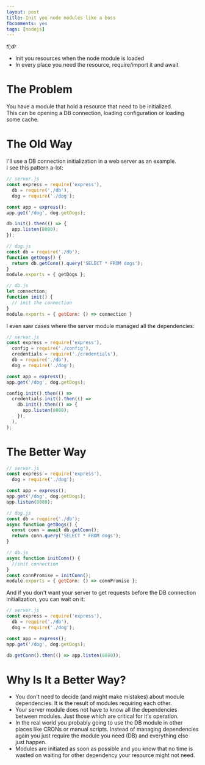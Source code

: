 ```yaml
---
layout: post
title: Init you node modules like a boss
fbcomments: yes
tags: [nodejs]
---
```

*tl;dr*
- Init you resources when the node module is loaded
- In every place you need the resource, require/import it and await 

# The Problem
You have a module that hold a resource that need to be initialized.  
This can be opening a DB connection, loading configuration or loading some cache.

# The Old Way
I'll use a DB connection initialization in a web server as an example.  
I see this pattern a-lot:

```javascript
// server.js
const express = require('express'),
  db = require('./db'),
  dog = require('./dog');

const app = express();
app.get('/dog', dog.getDogs);

db.init().then(() => {
  app.listen(8080);
});
```
```javascript
// dog.js
const db = require('./db');
function getDogs() {
  return db.getConn().query('SELECT * FROM dogs');
}
module.exports = { getDogs };
```
```javascript
// db.js
let connection;
function init() {
  // init the connection
}
module.exports = { getConn: () => connection }
```

I even saw cases where the server module managed all the dependencies:
```javascript
// server.js
const express = require('express'),
  config = require('./config'),
  credentials = require('./credentials'),
  db = require('./db'),
  dog = require('./dog');

const app = express();
app.get('/dog', dog.getDogs);

config.init().then(() =>
  credentials.init().then(() =>
    db.init().then(() => {
      app.listen(8080);
    }),
  ),
);
```
# The Better Way
```javascript
// server.js
const express = require('express'),
  dog = require('./dog');

const app = express();
app.get('/dog', dog.getDogs);
app.listen(8080);

// dog.js
const db = require('./db');
async function getDogs() {
  const conn = await db.getConn();
  return conn.query('SELECT * FROM dogs');
}

// db.js
async function initConn() {
  //init connection
}
const connPromise = initConn();
module.exports = { getConn: () => connPromise };
```

And if you don't want your server to get requests before the DB connection initialization, you can wait on it:
```javascript
// server.js
const express = require('express'),
  db = require('./db'),
  dog = require('./dog');

const app = express();
app.get('/dog', dog.getDogs);

db.getConn().then(() => app.listen(8080));
```

# Why Is It a Better Way?
- You don't need to decide (and might make mistakes) about module dependencies. It is the result of modules requiring each other.
- Your server module does not have to know all the dependencies between modules. Just those which are critical for it's operation.
- In the real world you probably going to use the DB module in other places like CRONs or manual scripts. Instead of managing dependencies again you just require the module you need (DB) and everything else just happen.
- Modules are initiated as soon as possible and you know that no time is wasted on waiting for other dependency your resource might not need.
